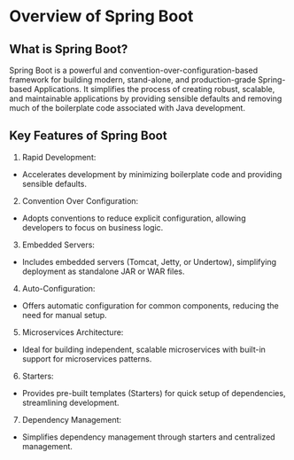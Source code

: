 # Overview of Spring Boot

## What is Spring Boot?
Spring Boot is a powerful and convention-over-configuration-based framework for building modern, stand-alone, and production-grade Spring-based Applications. It simplifies the process of creating robust, scalable, and maintainable applications by providing sensible defaults and removing much of the boilerplate code associated with Java development.

## Key Features of Spring Boot
1. Rapid Development:
- Accelerates development by minimizing boilerplate code and providing sensible defaults.
2. Convention Over Configuration:
- Adopts conventions to reduce explicit configuration, allowing developers to focus on business logic.
3. Embedded Servers:
- Includes embedded servers (Tomcat, Jetty, or Undertow), simplifying deployment as standalone JAR or WAR files.
4. Auto-Configuration:
- Offers automatic configuration for common components, reducing the need for manual setup.
5. Microservices Architecture:
- Ideal for building independent, scalable microservices with built-in support for microservices patterns.
6. Starters:
- Provides pre-built templates (Starters) for quick setup of dependencies, streamlining development.
7. Dependency Management:
- Simplifies dependency management through starters and centralized management.